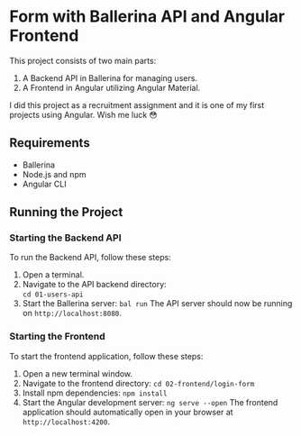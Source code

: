 # Form with Ballerina API and Angular Frontend

This project consists of two main parts:

1. A Backend API in Ballerina for managing users.
2. A Frontend in Angular utilizing Angular Material.

I did this project as a recruitment assignment and it is one of my first projects using Angular. Wish me luck :flushed:

## Requirements

- Ballerina
- Node.js and npm
- Angular CLI

## Running the Project

### Starting the Backend API

To run the Backend API, follow these steps:

1. Open a terminal.
2. Navigate to the API backend directory:  
   `cd 01-users-api`
3. Start the Ballerina server:
   `bal run`
   The API server should now be running on `http://localhost:8080`.

### Starting the Frontend

To start the frontend application, follow these steps:

1. Open a new terminal window.
2. Navigate to the frontend directory:
   `cd 02-frontend/login-form`
3. Install npm dependencies:
   `npm install`
4. Start the Angular development server:
   `ng serve --open`
   The frontend application should automatically open in your browser at `http://localhost:4200`.
